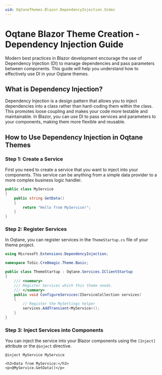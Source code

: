 ```yaml
---
uid: OqtaneThemes.Blazor.DependencyInjection.Index
---
```


# Oqtane Blazor Theme Creation - Dependency Injection Guide

Modern best practices in Blazor development encourage the use of Dependency Injection (DI) to manage dependencies and pass parameters between components.
This guide will help you understand how to effectively use DI in your Oqtane themes.

## What is Dependency Injection?

Dependency Injection is a design pattern that allows you to inject dependencies into a class rather than hard-coding them within the class.
This promotes loose coupling and makes your code more testable and maintainable.
In Blazor, you can use DI to pass services and parameters to your components, making them more flexible and reusable.

## How to Use Dependency Injection in Oqtane Themes

### Step 1: Create a Service

First you need to create a service that you want to inject into your components. This service can be anything from a simple data provider to a more complex business logic handler.

```csharp
public class MyService
{
    public string GetData()
    {
        return "Hello from MyService!";
    }
}
```

### Step 2: Register Services

In Oqtane, you can register services in the `ThemeStartup.cs` file of your theme project.

```csharp
using Microsoft.Extensions.DependencyInjection;

namespace ToSic.Cre8magic.Theme.Basic;

public class ThemeStartup : Oqtane.Services.IClientStartup
{
    /// <summary>
    /// Register Services which this theme needs.
    /// </summary>
    public void ConfigureServices(IServiceCollection services)
    {
        // Register the MySettings helper
        services.AddTransient<MyService>();
    }
}
```

### Step 3: Inject Services into Components

You can inject the service into your Blazor components using the `[Inject]` attribute or the `@inject` directive.

```razor
@inject MyService MyService

<h3>Data from MyService:</h3>
<p>@MyService.GetData()</p>
```

